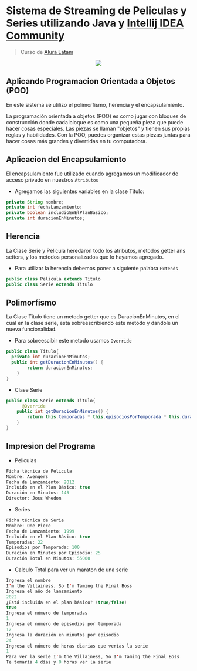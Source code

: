 # Sistema de Streaming de Peliculas y Series utilizando Java y  [Intellij IDEA Community](https://www.jetbrains.com/idea/download/?section=linux)
> Curso de [Alura Latam](https://www.youtube.com/@AluraLatam)
<p align="center">
  <img src="https://i.imgur.com/zIFE9XC.png">
</p>

## Aplicando Programacion Orientada a Objetos (POO)
<p>En este sistema se utilizo el polimorfismo, herencia y el encapsulamiento.</p>

La programación orientada a objetos (POO) es como jugar con bloques de construcción donde cada bloque es como una pequeña pieza que puede hacer cosas especiales. Las piezas se llaman "objetos" y tienen sus propias reglas y habilidades. Con la POO, puedes organizar estas piezas juntas para hacer cosas más grandes y divertidas en tu computadora.


## Aplicacion del Encapsulamiento
El encapsulamiento fue utilizado cuando agregamos un modificador de acceso privado en nuestros `Atributos`

- Agregamos las siguientes variables en la clase Titulo:
``` Java
private String nombre;
private int fechaLanzamiento;
private boolean includioEnElPlanBasico;
private int duracionEnMinutos;
```

## Herencia
La Clase Serie y Pelicula heredaron todo los atributos, metodos getter ans setters, y los metodos personalizados que lo hayamos agregado.

- Para utilizar la herencia debemos poner a siguiente palabra `Extends`
``` Java
public class Pelicula extends Titulo
public class Serie extends Titulo
```

## Polimorfismo
La Clase Titulo tiene un metodo getter que es DuracionEnMinutos, en el cual en la clase serie, esta sobreescribiendo este metodo y dandole un nueva funcionalidad.
- Para sobreescibir este metodo usamos `Override`
``` Java
public class Titulo{
  private int duracionEnMinutos;
  public int getDuracionEnMinutos() {
        return duracionEnMinutos;
    }
}
``` 
- Clase Serie

``` Java
public class Serie extends Titulo{
      @Override
    public int getDuracionEnMinutos() {
        return this.temporadas * this.episodiosPorTemporada * this.duracionEnMinutosPorEpisodio;
    }
}
```

## Impresion del Programa 

- Peliculas
``` Java
Ficha técnica de Pelicula
Nombre: Avengers
Fecha de Lanzamiento: 2012
Incluido en el Plan Básico: true
Duración en Minutos: 143
Director: Joss Whedon
```
- Series
``` Java
Ficha técnica de Serie
Nombre: One Piece
Fecha de Lanzamiento: 1999
Incluido en el Plan Básico: true
Temporadas: 22
Episodios por Temporada: 100
Duración en Minutos por Episodio: 25
Duración Total en Minutos: 55000
```
- Calculo Total para ver un maraton de una serie
``` Java
Ingresa el nombre
I'm the Villainess, So I'm Taming the Final Boss
Ingresa el año de lanzamiento
2022
¿Está incluida en el plan básico? (true/false)
true
Ingresa el número de temporadas
1
Ingresa el número de episodios por temporada
12
Ingresa la duración en minutos por episodio
24
Ingresa el número de horas diarias que verías la serie
1
Para ver la serie I'm the Villainess, So I'm Taming the Final Boss
Te tomaría 4 días y 0 horas ver la serie
```
